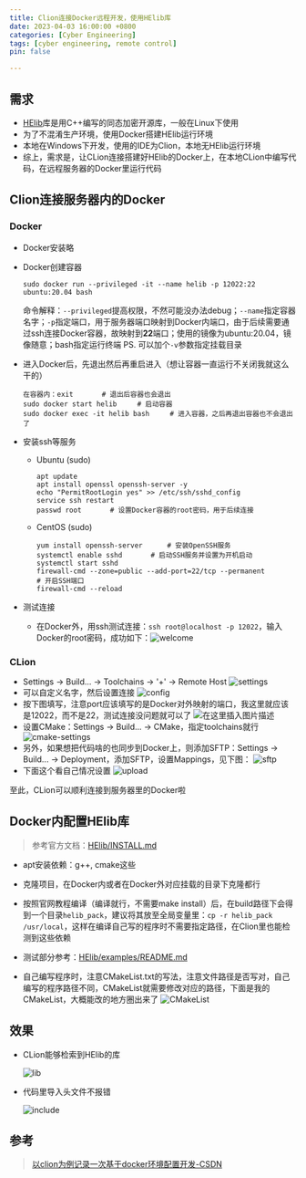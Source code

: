 ```yaml
---
title: Clion连接Docker远程开发，使用HElib库
date: 2023-04-03 16:00:00 +0800
categories: [Cyber Engineering]
tags: [cyber engineering, remote control]
pin: false

---
```


## 需求
- [HElib](https://github.com/homenc/HElib)库是用C++编写的同态加密开源库，一般在Linux下使用
- 为了不混淆生产环境，使用Docker搭建HElib运行环境
- 本地在Windows下开发，使用的IDE为Clion，本地无HElib运行环境
- 综上，需求是，让CLion连接搭建好HElib的Docker上，在本地CLion中编写代码，在远程服务器的Docker里运行代码

## Clion连接服务器内的Docker


### Docker

- Docker安装略

- Docker创建容器
	```shell
	sudo docker run --privileged -it --name helib -p 12022:22 ubuntu:20.04 bash
	```
	命令解释：`--privileged`提高权限，不然可能没办法debug；`--name`指定容器名字；`-p`指定端口，用于服务器端口映射到Docker内端口，由于后续需要通过ssh连接Docker容器，故映射到**22**端口；使用的镜像为ubuntu:20.04，镜像随意；bash指定运行终端
	PS. 可以加个`-v`参数指定挂载目录
	
- 进入Docker后，先退出然后再重启进入（想让容器一直运行不关闭我就这么干的）
	```shell
	在容器内：exit		# 退出后容器也会退出
	sudo docker start helib		# 启动容器
	sudo docker exec -it helib bash		# 进入容器，之后再退出容器也不会退出了
	```
	
- 安装ssh等服务

  - Ubuntu (sudo)

      ```shell
      apt update
      apt install openssl openssh-server -y
      echo "PermitRootLogin yes" >> /etc/ssh/sshd_config
      service ssh restart
      passwd root		# 设置Docker容器的root密码，用于后续连接
      ```
  
  - CentOS (sudo)
  
    ```shell
    yum install openssh-server		# 安装OpenSSH服务
    systemctl enable sshd		# 启动SSH服务并设置为开机启动
    systemctl start sshd
    firewall-cmd --zone=public --add-port=22/tcp --permanent		# 开启SSH端口
    firewall-cmd --reload
    ```
  
- 测试连接

  - 在Docker外，用ssh测试连接：`ssh root@localhost -p 12022`，输入Docker的root密码，成功如下：![welcome](/assets/img/f7b4d81a3d22432b8bcb8662ef8aecea.png)



### CLion

- Settings -> Build... -> Toolchains -> '+' -> Remote Host
![settings](/assets/img/165066cf44de4621836de6525e2f106e.png)
- 可以自定义名字，然后设置连接
![config](/assets/img/7f1c778c2502492fb30ec445d8c310c1.png)
- 按下图填写，注意port应该填写的是Docker对外映射的端口，我这里就应该是12022，而不是22，测试连接没问题就可以了
![在这里插入图片描述](/assets/img/6bc130135b2b452ba2fa3fd1b23cd6cc.png)
- 设置CMake：Settings -> Build... -> CMake，指定toolchains就行
![cmake-settings](/assets/img/f6a0655272d7428195783316d781e3bb.png)
- 另外，如果想把代码啥的也同步到Docker上，则添加SFTP：Settings -> Build... -> Deployment，添加SFTP，设置Mappings，见下图：
![sftp](/assets/img/21b2dfac7ffe465ea945082dbbbc8d3a.png)
- 下面这个看自己情况设置
![upload](/assets/img/f4ec534460254a08b08ab16047b5f6df.png)

至此，CLion可以顺利连接到服务器里的Docker啦

## Docker内配置HElib库
> 参考官方文档：[HElib/INSTALL.md](https://github.com/homenc/HElib/blob/master/INSTALL.md)
- apt安装依赖：g++, cmake这些
- 克隆项目，在Docker内或者在Docker外对应挂载的目录下克隆都行
- 按照官网教程编译（编译就行，不需要make install）后，在build路径下会得到一个目录`helib_pack`，建议将其放至全局变量里：`cp -r helib_pack /usr/local`，这样在编译自己写的程序时不需要指定路径，在Clion里也能检测到这些依赖
- 测试部分参考：[HElib/examples/README.md](https://github.com/homenc/HElib/blob/master/examples/README.md)

- 自己编写程序时，注意CMakeList.txt的写法，注意文件路径是否写对，自己编写的程序路径不同，CMakeList就需要修改对应的路径，下面是我的CMakeList，大概能改的地方圈出来了
![CMakeList](/assets/img/144c6834fa6c46449f0f51cd74465eec.png)



## 效果

- CLion能够检索到HElib的库

	![lib](/assets/img/1f9f046e0a434844a1752abc2625f9a2.png)
- 代码里导入头文件不报错

	![include](/assets/img/2d8b64ec6d7b4a58b5d42aa656b39311.png)


## 参考
> [以clion为例记录一次基于docker环境配置开发-CSDN](https://blog.csdn.net/xiaomu_347/article/details/126762754)